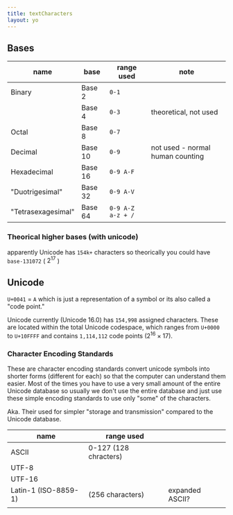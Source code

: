 ```yaml
---
title: textCharacters
layout: yo
---
```


## Bases


| name               | base    | range used        | note                             |
| ------------------ | ------- | ----------------- | -------------------------------- |
| Binary             | Base 2  | `0-1`             |                                  |
|                    | Base 4  | `0-3`             | theoretical, not used            |
| Octal              | Base 8  | `0-7`             |                                  |
| Decimal            | Base 10 | `0-9`             | not used - normal human counting |
| Hexadecimal        | Base 16 | `0-9 A-F`         |                                  |
| "Duotrigesimal"    | Base 32 | `0-9 A-V`         |                                  |
| "Tetrasexagesimal" | Base 64 | `0-9 A-Z a-z + /` |                                  |


### Theorical higher bases (with unicode)

apparently Unicode has `154k+` characters so theorically you could have `base-131072` ( $2^{17}$ ) 


## Unicode

`U+0041` = `A` which is just a representation of a symbol or its also called a "code point." 


Unicode currently (Unicode 16.0) has `154,998` assigned characters. These are located within the total Unicode codespace, which ranges from `U+0000` to `U+10FFFF` and contains `1,114,112` code points ($2^{16} \times 17$). 

### Character Encoding Standards

These are character encoding standards convert unicode symbols into shorter forms (different for each) so that the computer can understand them easier. Most of the times you have to use a very small amount of the entire Unicode database so usually we don't use the entire database and just use these simple encoding standards to use only "some" of the characters. 

Aka. Their used for simpler "storage and transmission" compared to the Unicode database.

| name                 | range used            |                 |
| -------------------- | --------------------- | --------------- |
| ASCII                | 0-127 (128 chracters) |                 |
| UTF-8                |                       |                 |
| UTF-16               |                       |                 |
| Latin-1 (ISO-8859-1) | (256 characters)      | expanded ASCII? |
|                      |                       |                 |



